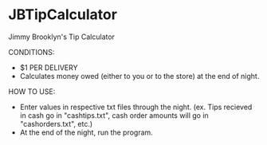 # JBTipCalculator
Jimmy Brooklyn's Tip Calculator

CONDITIONS:
- $1 PER DELIVERY
- Calculates money owed (either to you or to the store) at the end of night.

HOW TO USE:
- Enter values in respective txt files through the night. (ex. Tips recieved in cash go in "cashtips.txt", cash order amounts will go in "cashorders.txt", etc.)
- At the end of the night, run the program.

